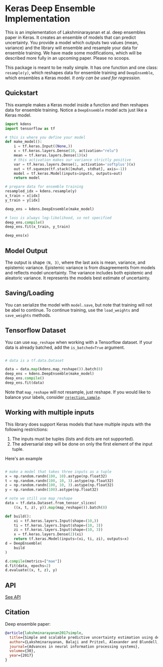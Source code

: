 # Keras Deep Ensemble Implementation

This is an implementation of Lakshminarayanan et al. deep ensembles paper in Keras. It creates an ensemble
of models that can predict uncertainty. You provide a model which outputs two values (mean, variance) and the
library will ensemble and resample your data for ensemble training. We have made some modifications, which will be described more fully in an upcoming paper. Please no scoops.

This package is meant to be really simple. It has one function and one class: ``resample(y)``, which reshapes data for ensemble training and ``DeepEnsemble``, which ensembles a Keras model. *It only can be used for regression.*

## Quickstart

This example makes a Keras model inside a function and then reshapes data for ensemble training. Notice a ``DeepEnsemble`` model acts just like a Keras model.

```python
import kdens
import tensorflow as tf

# this is where you define your model
def make_model():
    i = tf.keras.Input((None,))
    x = tf.keras.layers.Dense(10, activation="relu")
    mean = tf.keras.layers.Dense(1)(x)
    # this activation makes our variance strictly positive
    var = tf.keras.layers.Dense(1, activation='softplus')(x)
    out = tf.squeeze(tf.stack([muhat, stdhat], axis=-1))
    model = tf.keras.Model(inputs=inputs, outputs=out)
    return model

# prepare data for ensemble training
resampled_idx = kdens.resample(y)
x_train = x[idx]
y_train = y[idx]

deep_ens = kdens.DeepEnsemble(make_model)

# loss is always log-likelihood, so not specified
deep_ens.compile()
deep_ens.fit(x_train, y_train)

deep_ens(x)
```

## Model Output

The output is shape `(N, 3)`, where the last axis is mean, variance, and epistemic variance. Epistemic variance is from disagreements from models and reflects model uncertainty. The variance includes both epistemic and aleatoric variance. It represents the models best estimate of uncertainty.

## Saving/Loading

You can serialize the model with `model.save`, but note that training will not be abel to continue. To continue training, use the `load_weights` and `save_weights` methods.

## Tensorflow Dataset

You can use ``map_reshape`` when working with a Tensorflow dataset. If your data is already batched, add the `is_batched=True` argument.

```python

# data is a tf.data.Dataset

data = data.map(kdens.map_reshape()).batch(8)
deep_ens = kdens.DeepEnsemble(make_model)
deep_ens.compile()
deep_ens.fit(data)
```

Note that ``map_reshape`` will not resample, just reshape. If you would like to balance your labels, consider [`rejection_sample`](https://www.tensorflow.org/api_docs/python/tf/data/Dataset).

## Working with multiple inputs

This library does support Keras models that have multiple inputs with the following restrictions:

1. The inputs must be tuples (lists and dicts are not supported).
2. The adversarial step will be done on only the first element of the input tuple.

Here's an example

```python

# make a model that takes three inputs as a tuple
x = np.random.randn(100, 10).astype(np.float32)
t = np.random.randn(100, 10, 3).astype(np.float32)
z = np.random.randn(100, 10, 3).astype(np.float32)
y = np.random.randn(100).astype(np.float32)

# note we still use map_reshape
data = tf.data.Dataset.from_tensor_slices(
    ((x, t, z), y)).map(map_reshape()).batch(8)

def build():
    xi = tf.keras.layers.Input(shape=(10,))
    ti = tf.keras.layers.Input(shape=(10, 3))
    zi = tf.keras.layers.Input(shape=(10, 3))
    x = tf.keras.layers.Dense(2)(xi)
    return tf.keras.Model(inputs=(xi, ti, zi), outputs=x)
d = DeepEnsemble(
    build
)

d.compile(metrics=["mae"])
d.fit(data, epochs=2)
d.evaluate((x, t, z), y)
```

## API

[See API](https://whitead.github.io/kdeepensemble/api.html)

## Citation

Deep ensemble paper:
```bibtex
@article{lakshminarayanan2017simple,
  title={Simple and scalable predictive uncertainty estimation using deep ensembles},
  author={Lakshminarayanan, Balaji and Pritzel, Alexander and Blundell, Charles},
  journal={Advances in neural information processing systems},
  volume={30},
  year={2017}
}
```
